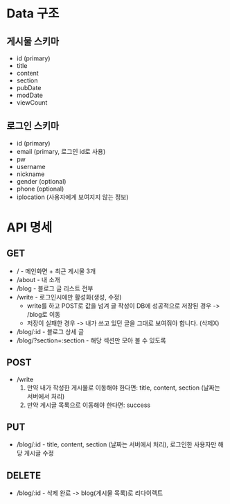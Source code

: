 # Data 구조

## 게시물 스키마

- id (primary)
- title
- content
- section
- pubDate
- modDate
- viewCount

## 로그인 스키마

- id (primary)
- email (primary, 로그인 id로 사용)
- pw
- username
- nickname
- gender (optional)
- phone (optional)
- iplocation (사용자에게 보여지지 않는 정보)

# API 명세

## GET

- / - 메인화면 + 최근 게시물 3개
- /about - 내 소개
- /blog - 블로그 글 리스트 전부
- /write - 로그인시에만 활성화(생성, 수정)
  - write를 하고 POST로 값을 넘겨 글 작성이 DB에 성공적으로 저장된 경우 -> /blog로 이동
  - 저장이 실패한 경우 -> 내가 쓰고 있던 글을 그대로 보여줘야 합니다. (삭제X)
- /blog/:id - 블로그 상세 글
- /blog/?section=:section - 해당 섹션만 모아 볼 수 있도록

## POST

- /write
  1. 만약 내가 작성한 게시물로 이동해야 한다면: title, content, section (날짜는 서버에서 처리)
  2. 만약 게시글 목록으로 이동해야 한다면: success

## PUT

- /blog/:id - title, content, section (날짜는 서버에서 처리), 로그인한 사용자만 해당 게시글 수정

## DELETE

- /blog/:id - 삭제 완료 -> blog(게시물 목록)로 리다이렉트